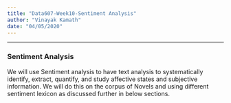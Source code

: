 ```yaml
---
title: "Data607-Week10-Sentiment Analysis" 
author: "Vinayak Kamath"
date: "04/05/2020"
---
```


--------------------------------------------------------------------------------    
### Sentiment Analysis

We will use Sentiment analysis to have text analysis to systematically identify, extract, quantify, and study affective states and subjective information. We will do this on the corpus of Novels and using different sentiment lexicon as discussed further in below sections.

